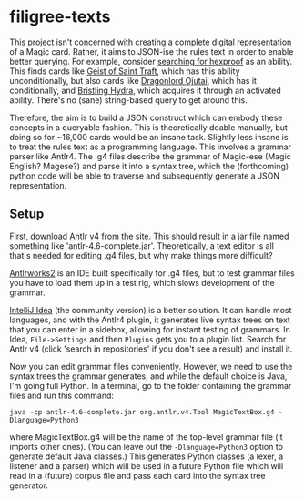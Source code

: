 # filigree-texts
This project isn't concerned with creating a complete digital representation of a Magic card. Rather, it aims to JSON-ise the rules text in order to enable better querying.
For example, consider [searching for hexproof](http://mtg-hunter.com/?rulesText=hexproof) as an ability. This finds cards like [Geist of Saint Traft](http://gatherer.wizards.com/Pages/Card/Details.aspx?multiverseid=409577), which has this ability unconditionally, but also cards like [Dragonlord Ojutai](http://gatherer.wizards.com/Pages/Card/Details.aspx?multiverseid=394549), which has it conditionally, and [Bristling Hydra](http://gatherer.wizards.com/Pages/Card/Details.aspx?multiverseid=417720), which acquires it through an activated ability. There's no (sane) string-based query to get around this. 

Therefore, the aim is to build a JSON construct which can embody these concepts in a queryable fashion. This is theoretically doable manually, but doing so for ~16,000 cards would be an insane task. Slightly less insane is to treat the rules text as a programming language. This involves a grammar parser like Antlr4. The .g4 files describe the grammar of Magic-ese (Magic English? Magese?) and parse it into a syntax tree, which the (forthcoming) python code will be able to traverse and subsequently generate a JSON representation.

## Setup
First, download [Antlr v4](http://www.antlr.org/download.html) from the site. This should result in a jar file named something like 'antlr-4.6-complete.jar'. Theoretically, a text editor is all that's needed for editing .g4 files, but why make things more difficult?

[Antlrworks2](tunnelvisionlabs.com/products/demo/antlrworks) is an IDE built specifically for .g4 files, but to test grammar files you have to load them up in a test rig, which slows development of the grammar.

[IntelliJ Idea](https://www.jetbrains.com/idea/) (the community version) is a better solution. It can handle most languages, and with the Antlr4 plugin, it generates live syntax trees on text that you can enter in a sidebox, allowing for instant testing of grammars. In Idea, `File->Settings` and then `Plugins` gets you to a plugin list. Search for Antlr v4 (click 'search in repositories' if you don't see a result) and install it.

Now you can edit grammar files conveniently. However, we need to use the syntax trees the grammar generates, and while the default choice is Java, I'm going full Python. In a terminal, go to the folder containing the grammar files and run this command:

`java -cp antlr-4.6-complete.jar org.antlr.v4.Tool MagicTextBox.g4 -Dlanguage=Python3`

where MagicTextBox.g4 will be the name of the top-level grammar file (it imports other ones). (You can leave out the `-Dlanguage=Python3` option to generate default Java classes.) This generates Python classes (a lexer, a listener and a parser) which will be used in a future Python file which will read in a (future) corpus file and pass each card into the syntax tree generator.